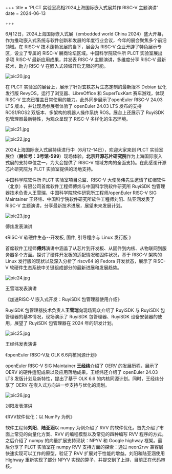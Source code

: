 +++
title = 'PLCT 实验室亮相2024上海国际嵌入式展并作 RISC-V 主题演讲'
date = 2024-06-13

+++



6月12日，2024上海国际嵌入式展（embedded world China 2024）盛大开幕，作为推动嵌入式系统与软件创新和发展的年度行业会议，今年的展会聚焦多个前沿领域。在 RISC-V 技术蓬勃发展的当下，展会为 RISC-V 企业开辟了特色展示专区，设立了专属的 RISC-V 展商论坛区域。中国科学院软件所 PLCT 实验室展出多项 RISC-V 最新应用成果，并发表 RISC-V 主题演讲，多维度分享 RISC-V 最新技术，助力 RISC-V 在嵌入式领域开启无限的可能。

![pic20.jpg](/news-images/pic20.jpg)

在 PLCT 实验室的展台上，展示了针对玄铁芯片生态定制的最新版本 Debian 优化发行版 RevyOS，运行了浏览器、LibreOffice 和 SuperTuxKart 赛车游戏，体现 RISC-V 生态已覆盖日常使用的能力。此外同步展示了openEuler RISC-V 24.03 LTS 版本，并让现场参展者体验了 openEuler 24.03 LTS 发布的支持 ROS1/ROS2 双版本、多架构的机器人操作系统 ROS。展台上还展示了 RuyiSDK 包管理器最新特性，为观众呈现了 RISC-V 多样化的生态环境。

![pic21.jpg](/news-images/pic21.jpg)

![pic22.jpg](/news-images/pic22.jpg)

2024上海国际嵌入式展持续进行中（6月12-14日），欢迎大家来到 PLCT 实验室展位（**展位号：3号馆-599**）现场体验。**北京开源芯片研究院**作为上海国际嵌入式展的支持单位之一，为大会提供了 RISC-V 领域方向的全面支持。在此感谢开源芯片研究院为 PLCT 实验室提供的场地支持。

中国科学院软件所 PLCT 实验室项目总监、RISC-V 大使吴伟先生邀请了红帽软件（北京）有限公司首席软件工程师傅炜与中国科学院软件研究所 RuyiSDK 包管理器技术负责人王雪瑞、中国科学院软件研究所工程师/openEuler RISC-V SIG Maintainer 王经纬、中国科学院软件研究所软件工程师刘阳、陆亚涵发表了 RISC-V 主题演讲，分享最新技术进展，展望未来发展计划。

![pic23.jpg](/news-images/pic23.jpg)

傅炜发表演讲

《RISC-V 软硬件生态--开发板, 固件, 引导程序与 Linux 发行版 》

首席软件工程师**傅炜**演讲中涵盖了从芯片到开发板、从固件到内核、从物联网到服务器多个方面。探讨了硬件开发板的适配情况和固件状况，基于 RISC-V 架构的 Linux 发行版的现状以及深入分析了 riscv64 的 Fedora 开发状态，展示了 RISC-V 软硬件生态系统中关键组成部分的最新进展和发展趋势。

![pic24.jpg](/news-images/pic24.jpg)

王雪瑞发表演讲

《加速RISC-V 嵌入式开发：RuyiSDK 包管理器使用介绍》

RuyiSDK 包管理器技术负责人**王雪瑞**向现场观众介绍了 RuyiSDK 与 RuyiSDK 包管理器的基本情况，现场演示了 RuyiSDK 包管理器、RuyiSDK 设备安装器的使用，展望了 RuyiSDK 包管理器在 2024 年的研发计划。

![pic25.jpg](/news-images/pic25.jpg)

王经纬发表演讲

《openEuler RISC-V及 OLK 6.6内核同源计划》

openEuler RISC-V SIG Maintainer **王经纬**介绍了 OERV 的发展历程，展示了 OERV 的硬件适配成果以及应用落地成果。王经纬还介绍了 openEuler 24.03 LTS 发版计划及新特性，提出了基于 OLK 6.6 的内核同源计划。同时，王经纬分享了 OERV 在嵌入式方向进一步支持与优化的规划。

![pic26.jpg](/news-images/pic26.jpg)

刘阳发表演讲

《RVV软件优化：以 NumPy 为例》

软件工程师**刘阳**、**陆亚涵**以 numpy 为例介绍了 RVV 的软件优化。首先介绍了市面上常见的向量化方案、RVV 的编程模型以及常见的四种编写 RVV 程序的方式。之后介绍了 numpy 的向量扩展支持现状：NPYV 和 Google highway 框架。最后分享了 PLCT 实验室在 numpy RVV 支持方面的探索：通过 neon2rvv 兼容层快速实现可以工作的原型，验证了 RVV 扩展对于性能的增益。刘阳和陆亚涵使用 Highway 重新实现了部分 NPYV 实现的算子，并提交到了上游，目前正在代码审核。